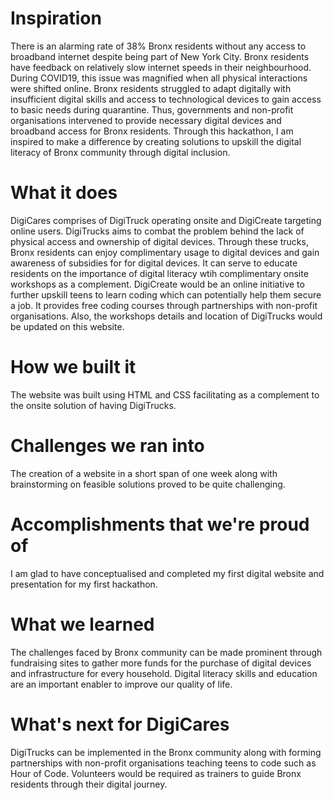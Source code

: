 <h1> Inspiration </h1>
There is an alarming rate of 38% Bronx residents without any access to broadband internet despite being part of New York City. Bronx residents have feedback on relatively slow internet speeds in their neighbourhood. During COVID19, this issue was magnified when all physical interactions were shifted online. Bronx residents struggled to adapt digitally with insufficient digital skills and access to technological devices to gain access to basic needs during quarantine. Thus, governments and non-profit organisations intervened to provide necessary digital devices and broadband access for Bronx residents. Through this hackathon, I am inspired to make a difference by creating solutions to upskill the digital literacy of Bronx community through digital inclusion.

<h1> What it does </h1>
DigiCares comprises of DigiTruck operating onsite and DigiCreate targeting online users. DigiTrucks aims to combat the problem behind the lack of physical access and ownership of digital devices. Through these trucks, Bronx residents can enjoy complimentary usage to digital devices and gain awareness of subsidies for for digital devices. It can serve to educate residents on the importance of digital literacy wtih complimentary onsite workshops as a complement. DigiCreate would be an online initiative to further upskill teens to learn coding which can potentially help them secure a job. It provides free coding courses through partnerships with non-profit organisations. Also, the workshops details and location of DigiTrucks would be updated on this website.

<h1> How we built it </h1>
The website was built using HTML and CSS facilitating as a complement to the onsite solution of having DigiTrucks.

<h1> Challenges we ran into </h1>
The creation of a website in a short span of one week along with brainstorming on feasible solutions proved to be quite challenging.

<h1> Accomplishments that we're proud of </h1>
I am glad to have conceptualised and completed my first digital website and presentation for my first hackathon.

<h1> What we learned </h1>
The challenges faced by Bronx community can be made prominent through fundraising sites to gather more funds for the purchase of digital devices and infrastructure for every household. Digital literacy skills and education are an important enabler to improve our quality of life.

<h1> What's next for DigiCares </h1>
DigiTrucks can be implemented in the Bronx community along with forming partnerships with non-profit organisations teaching teens to code such as Hour of Code. Volunteers would be required as trainers to guide Bronx residents through their digital journey.
